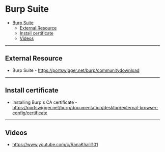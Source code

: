 # Burp Suite

- [Burp Suite](#burp-suite)
  - [External Resource](#external-resource)
  - [Install certificate](#install-certificate)
  - [Videos](#videos)

---

## External Resource

- Burp Suite - <https://portswigger.net/burp/communitydownload>

---

## Install certificate

- Installing Burp's CA certificate - <https://portswigger.net/burp/documentation/desktop/external-browser-config/certificate>

---

## Videos

- <https://www.youtube.com/c/RanaKhalil101>

